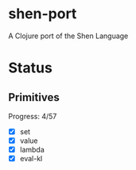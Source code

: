 # shen-port

A Clojure port of the Shen Language

# Status

## Primitives

Progress: 4/57

- [X] set
- [X] value
- [X] lambda
- [X] eval-kl
